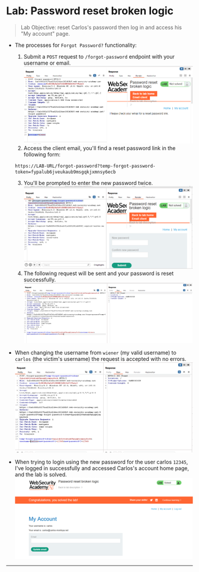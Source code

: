 # Lab: Password reset broken logic

> Lab Objective: reset Carlos's password then log in and access his "My account" page.

- The processes for `Forgot Password?` functionality:

  1. Submit a `POST` request to `/forgot-password` endpoint with your username or email.
     ![1st screenshot](./attachments/1.png)
  2. Access the client email, you'll find a reset password link in the following form:

  ```url
  https://LAB-URL/forgot-password?temp-forgot-password-token=fypalub6jveukaub9msgqkjxmnsy6ecb
  ```

  3. You'll be prompted to enter the new password twice.
     ![2nd screenshot](./attachments/2.png)
  4. The following request will be sent and your password is reset successfully.
     ![3rd screenshot](./attachments/3.png)

- When changing the username from `wiener` (my valid username) to `carlos` (the victim's username) the request is accepted with no errors.
  ![4th screenshot](./attachments/4.png)

- When trying to login using the new password for the user carlos `12345`, I've logged in successfully and accessed Carlos's account home page, and the lab is solved.
  ![5th screenshot](./attachments/5.png)

---
